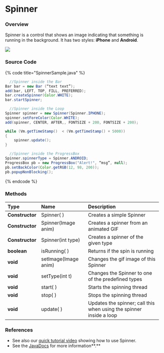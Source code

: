 # Spinner

### Overview

Spinner is a control that shows an image indicating that something is running in the background. It has two styles: **iPhone** and **Android**.

![](https://totalcross.com/documentation/img/samples/spinner-sample.gif)

### Source Code

{% code title="SpinnerSample.java" %}
```java
  //Spinner inside the Bar
Bar bar = new Bar (“text text”);
add(bar, LEFT, TOP, FILL, PREFERRED);
bar.createSpinner(Color.WHITE);
bar.startSpinner;

  //Spinner inside the Loop
Spinner spinner = new Spinner(Spinner.IPHONE);
spinner.setForeColor(Color.WHITE);
add(spinner, CENTER, AFTER,, FONTSIZE + 200, FONTSIZE + 200);

while (Vm.getTimeStamp()  < (Vm.getTimeStamp() + 5000))
{
    spinner.update();
}

  //Spinner inside the ProgressBox
Spinner.spinnerType = Spinner.ANDROID;
ProgressBox pb = new ProgressBox("Alert!", “msg”, null);
pb.setBackColor(Color.getRGB(12, 98, 200));
pb.popupNonBlocking();
```
{% endcode %}

### Methods

| Type | Name | Description |
| :--- | :--- | :--- |
| **Constructor** | Spinner\( \) | Creates a simple Spinner |
| **Constructor** | Spinner\(Image anim\) | Creates a spinner from an animated GIF |
| **Constructor** | Spinner\(int type\) | Creates a spinner of the given type |
| **boolean** | isRunning\( \) | Returns if the spin is running |
| **void** | setImage\(Image anim\) | Changes the gif image of this Spinner |
| **void** | setType\(int t\) | Changes the Spinner to one of the predefined types |
| **void** | start\( \) | Starts the spinning thread |
| **void** | stop\( \) | Stops the spinning thread |
| **void** | update\( \) | Updates the spinner; call this when using the spinner inside a loop |

### **References**

* See also our [quick tutorial video](https://www.youtube.com/watch?v=b19EB2gN80E) showing how to use Spinner.
* See the [JavaDocs](https://rs.totalcross.com/doc/totalcross/ui/Spinner.html) for more information**.**



